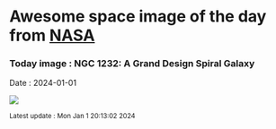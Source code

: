 
# Awesome space image of the day from [NASA](https://api.nasa.gov/)

### Today image : NGC 1232: A Grand Design Spiral Galaxy
Date : 2024-01-01

![](https://apod.nasa.gov/apod/image/2401/ngc1232b_vlt_960.jpg)

<small>Latest update : Mon Jan  1 20:13:02 2024</small>
        